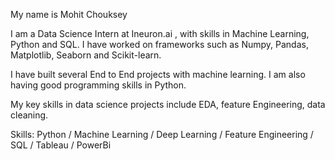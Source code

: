 My name is Mohit Chouksey

I am a Data Science Intern at Ineuron.ai  , with skills in Machine Learning, Python and SQL. I have worked on frameworks such as Numpy, Pandas, Matplotlib, Seaborn and Scikit-learn.

I have built several End to End projects with machine learning. I am also having good programming skills in Python.


My key skills in data science projects include EDA, feature Engineering, data cleaning.

Skills: Python / Machine Learning / Deep Learning / Feature Engineering / SQL / Tableau / PowerBi


